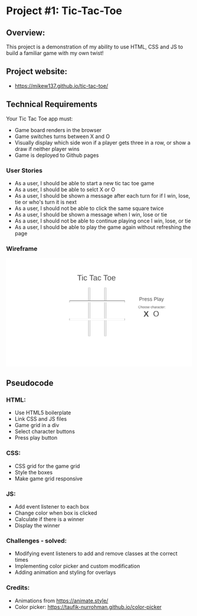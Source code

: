 # Project #1: Tic-Tac-Toe

## Overview:

This project is a demonstration of my ability to use HTML, CSS and JS to build a familiar game with my own twist!


## Project website:
 - https://mikew137.github.io/tic-tac-toe/

## Technical Requirements

Your Tic Tac Toe app must:
- Game board renders in the browser
- Game switches turns between X and O
- Visually display which side won if a player gets three in a row, or show a draw if neither player wins
- Game is deployed to Github pages


### User Stories
- As a user, I should be able to start a new tic tac toe game
- As a user, I should be able to selct X or O
- As a user, I should be shown a message after each turn for if I win, lose, tie or who's turn it is next
- As a user, I should not be able to click the same square twice
- As a user, I should be shown a message when I win, lose or tie
- As a user, I should not be able to continue playing once I win, lose, or tie
- As a user, I should be able to play the game again without refreshing the page


### Wireframe

![wireframe image](https://github.com/MikeW137/tic-tac-toe/blob/468df9b9e0033850f54077729f35feb52872ba50/images/wireframe.PNG)

## Pseudocode

### HTML:
- Use HTML5 boilerplate
- Link CSS and JS files
- Game grid in a div
- Select character buttons
- Press play button

### CSS:
- CSS grid for the game grid
- Style the boxes
- Make game grid responsive


### JS: 
- Add event listener to each box
- Change color when box is clicked
- Calculate if there is a winner
- Display the winner

### Challenges - solved:
- Modifying event listeners to add and remove classes at the correct times
- Implementing color picker and custom modification
- Adding animation and styling for overlays


### Credits:
- Animations from https://animate.style/
- Color picker: https://taufik-nurrohman.github.io/color-picker